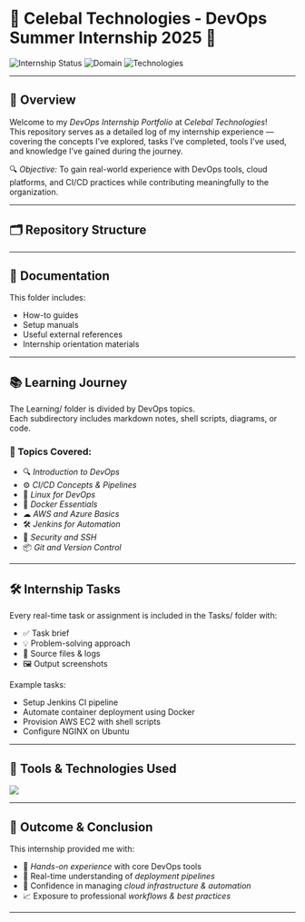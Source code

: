 # 💼 Celebal Technologies - DevOps Summer Internship 2025 🚀

![Internship Status](https://img.shields.io/badge/Internship-Ongoing-%23D2042D?style=flat-square&logo=clock&logoColor=white)
![Domain](https://img.shields.io/badge/Domain-DevOps-%23D2042D?style=flat-square&logo=dev.to&logoColor=white)
![Technologies](https://img.shields.io/badge/Tools-Docker%2C%20Azure%2C%20Linux%2C%20CI%2FCD-%23D2042D?style=flat-square&logo=tools&logoColor=white)

---

## 🌟 Overview

Welcome to my *DevOps Internship Portfolio* at *Celebal Technologies*!  
This repository serves as a detailed log of my internship experience — covering the concepts I’ve explored, tasks I’ve completed, tools I’ve used, and knowledge I’ve gained during the journey.  

🔍 *Objective:* To gain real-world experience with DevOps tools, cloud platforms, and CI/CD practices while contributing meaningfully to the organization.

---

## 🗂 Repository Structure

---

## 📘 Documentation

This folder includes:
- How-to guides
- Setup manuals
- Useful external references
- Internship orientation materials

---

## 📚 Learning Journey

The Learning/ folder is divided by DevOps topics.  
Each subdirectory includes markdown notes, shell scripts, diagrams, or code.

### 🔑 Topics Covered:

- 🔍 *Introduction to DevOps*
- ⚙ *CI/CD Concepts & Pipelines*
- 🐧 *Linux for DevOps*
- 🐳 *Docker Essentials*
- ☁ *AWS and Azure Basics*
- 🛠 *Jenkins for Automation*
- 🔐 *Security and SSH*
- 📦 *Git and Version Control*

---

## 🛠 Internship Tasks

Every real-time task or assignment is included in the Tasks/ folder with:

- ✅ Task brief
- 💡 Problem-solving approach
- 📁 Source files & logs
- 🖼 Output screenshots

Example tasks:
- Setup Jenkins CI pipeline
- Automate container deployment using Docker
- Provision AWS EC2 with shell scripts
- Configure NGINX on Ubuntu

---

## 🚀 Tools & Technologies Used

<p align="left">
  <img src="https://skillicons.dev/icons?i=linux,docker,kubernetes,aws,azure,jenkins,git,github,py,cpp,c" />
</p>

---

## 🏁 Outcome & Conclusion

This internship provided me with:
- 🧠 *Hands-on experience* with core DevOps tools
- 🔄 Real-time understanding of *deployment pipelines*
- 🔧 Confidence in managing *cloud infrastructure & automation*
- 📈 Exposure to professional *workflows & best practices*

---
